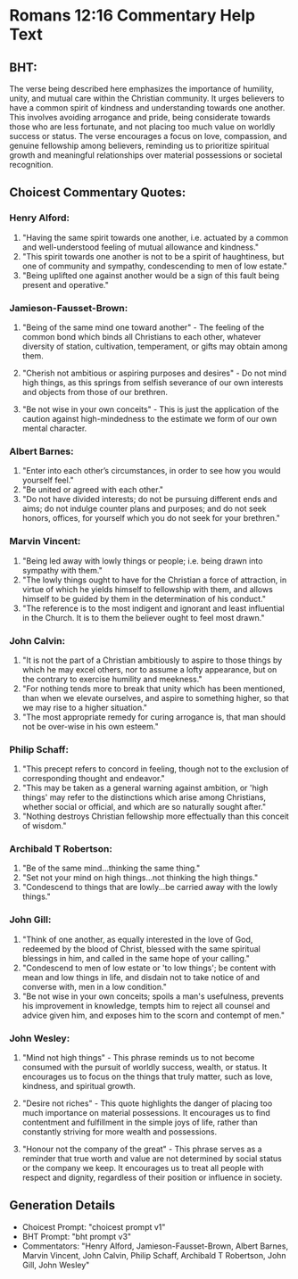 # Romans 12:16 Commentary Help Text

## BHT:
The verse being described here emphasizes the importance of humility, unity, and mutual care within the Christian community. It urges believers to have a common spirit of kindness and understanding towards one another. This involves avoiding arrogance and pride, being considerate towards those who are less fortunate, and not placing too much value on worldly success or status. The verse encourages a focus on love, compassion, and genuine fellowship among believers, reminding us to prioritize spiritual growth and meaningful relationships over material possessions or societal recognition.

## Choicest Commentary Quotes:
### Henry Alford:
1. "Having the same spirit towards one another, i.e. actuated by a common and well-understood feeling of mutual allowance and kindness."
2. "This spirit towards one another is not to be a spirit of haughtiness, but one of community and sympathy, condescending to men of low estate."
3. "Being uplifted one against another would be a sign of this fault being present and operative."

### Jamieson-Fausset-Brown:
1. "Being of the same mind one toward another" - The feeling of the common bond which binds all Christians to each other, whatever diversity of station, cultivation, temperament, or gifts may obtain among them.

2. "Cherish not ambitious or aspiring purposes and desires" - Do not mind high things, as this springs from selfish severance of our own interests and objects from those of our brethren.

3. "Be not wise in your own conceits" - This is just the application of the caution against high-mindedness to the estimate we form of our own mental character.

### Albert Barnes:
1. "Enter into each other’s circumstances, in order to see how you would yourself feel."
2. "Be united or agreed with each other."
3. "Do not have divided interests; do not be pursuing different ends and aims; do not indulge counter plans and purposes; and do not seek honors, offices, for yourself which you do not seek for your brethren."

### Marvin Vincent:
1. "Being led away with lowly things or people; i.e. being drawn into sympathy with them."
2. "The lowly things ought to have for the Christian a force of attraction, in virtue of which he yields himself to fellowship with them, and allows himself to be guided by them in the determination of his conduct."
3. "The reference is to the most indigent and ignorant and least influential in the Church. It is to them the believer ought to feel most drawn."

### John Calvin:
1. "It is not the part of a Christian ambitiously to aspire to those things by which he may excel others, nor to assume a lofty appearance, but on the contrary to exercise humility and meekness."
2. "For nothing tends more to break that unity which has been mentioned, than when we elevate ourselves, and aspire to something higher, so that we may rise to a higher situation."
3. "The most appropriate remedy for curing arrogance is, that man should not be over-wise in his own esteem."

### Philip Schaff:
1. "This precept refers to concord in feeling, though not to the exclusion of corresponding thought and endeavor."
2. "This may be taken as a general warning against ambition, or 'high things' may refer to the distinctions which arise among Christians, whether social or official, and which are so naturally sought after."
3. "Nothing destroys Christian fellowship more effectually than this conceit of wisdom."

### Archibald T Robertson:
1. "Be of the same mind...thinking the same thing." 
2. "Set not your mind on high things...not thinking the high things." 
3. "Condescend to things that are lowly...be carried away with the lowly things."

### John Gill:
1. "Think of one another, as equally interested in the love of God, redeemed by the blood of Christ, blessed with the same spiritual blessings in him, and called in the same hope of your calling."
2. "Condescend to men of low estate or 'to low things'; be content with mean and low things in life, and disdain not to take notice of and converse with, men in a low condition."
3. "Be not wise in your own conceits; spoils a man's usefulness, prevents his improvement in knowledge, tempts him to reject all counsel and advice given him, and exposes him to the scorn and contempt of men."

### John Wesley:
1. "Mind not high things" - This phrase reminds us to not become consumed with the pursuit of worldly success, wealth, or status. It encourages us to focus on the things that truly matter, such as love, kindness, and spiritual growth.

2. "Desire not riches" - This quote highlights the danger of placing too much importance on material possessions. It encourages us to find contentment and fulfillment in the simple joys of life, rather than constantly striving for more wealth and possessions.

3. "Honour not the company of the great" - This phrase serves as a reminder that true worth and value are not determined by social status or the company we keep. It encourages us to treat all people with respect and dignity, regardless of their position or influence in society.


## Generation Details
- Choicest Prompt: "choicest prompt v1"
- BHT Prompt: "bht prompt v3"
- Commentators: "Henry Alford, Jamieson-Fausset-Brown, Albert Barnes, Marvin Vincent, John Calvin, Philip Schaff, Archibald T Robertson, John Gill, John Wesley"
